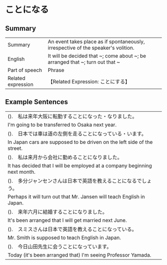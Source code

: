 # ことになる

## Summary

<table><tr>   <td>Summary</td>   <td>An event takes place as if spontaneously, irrespective of the speaker's volition.</td></tr><tr>   <td>English</td>   <td>It will be decided that ~; come about ~; be arranged that ~; turn out that ~</td></tr><tr>   <td>Part of speech</td>   <td>Phrase</td></tr><tr>   <td>Related expression</td>   <td>【Related Expression: ことにする】</td></tr></table>

## Example Sentences

<table><tr><td>().　私は来年大阪に転勤することになった・なりました。</td></tr><tr><td>I'm going to be transferred to Osaka next year.</td></tr><tr><td>().　日本では車は道の左側を走ることになっている・います。</td></tr><tr><td>In Japan cars are supposed to be driven on the left side of the street.</td></tr><tr><td>().　私は来月から会社に勤めることになりました。</td></tr><tr><td>It has decided that I will be employed at a company beginning next month.</td></tr><tr><td>().　多分ジャンセンさんは日本で英語を教えることになるでしょう。</td></tr><tr><td>Perhaps it will turn out that Mr. Jansen will teach English in Japan.</td></tr><tr><td>().　来年六月に結婚することになりました。</td></tr><tr><td>It's been arranged that I will get married next June.</td></tr><tr><td>().　スミスさんは日本で英語を教えることになっている。</td></tr><tr><td>Mr. Smith is supposed to teach English in Japan.</td></tr><tr><td>().　今日山田先生に会うことになっています。</td></tr><tr><td>Today (it's been arranged that) I'm seeing Professor Yamada.</td></tr></table>

